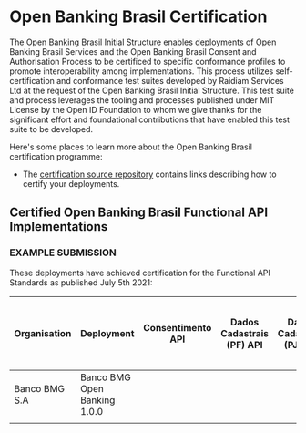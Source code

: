 # Open Banking Brasil Certification

The Open Banking Brasil Initial Structure enables deployments of Open Banking Brasil Services and the Open Banking Brasil Consent and Authorisation Process to be certificed to specific conformance profiles to promote interoperability among implementations. This process utilizes self-certification and conformance test suites developed by Raidiam Services Ltd at the request of the Open Banking Brasil Initial Structure. This test suite and process leverages the tooling and processes published under MIT License by the Open ID Foundation to whom we give thanks for the significant effort and foundational contributions that have enabled this test suite to be developed.

Here's some places to learn more about the Open Banking Brasil certification programme:

* The [certification source repository](https://gitlab.com/obb1/certification) contains links describing how to certify your deployments.

## Certified Open Banking Brasil Functional API Implementations

### EXAMPLE SUBMISSION

These deployments have achieved certification for the Functional API Standards as published July 5th 2021:

| Organisation  | Deployment                   | Consentimento API | Dados Cadastrais (PF) API | Dados Cadastrais (PJ) API | Resources API                                                                                                                                                                                                                                                   | Contas API | Cartão de Crédito API | Operações de Crédito - Empréstimos API | Operações de Crédito - Financiamentos API | Operações de Crédito - Adiantamento a Depositantes API | Operações de Crédito - Direitos Creditórios Descontados API |
|---------------|------------------------------|-------------------|---------------------------|---------------------------|-----------------------------------------------------------------------------------------------------------------------------------------------------------------------------------------------------------------------------------------------------------------|------------|-----------------------|----------------------------------------|-------------------------------------------|--------------------------------------------------------|-------------------------------------------------------------|
| Banco BMG S.A | Banco BMG Open Banking 1.0.0 |                   |                           |                           | [05 Aug 2021]( ./submissions/function/accounts/1.0.0/Banco_BMG_S.A-Banco_BMG_Open_Banking-API-RESOURCES-02-Aug-2021.zip) [[View]]( https://web.conformance.directory.openbankingbrasil.org.br/plan-detail.html?public=true&plan=tPRnt3L4Mo417)   PASS |            |                       |                                        |                                           |                                                        |                                                             |
|               |                              |                   |                           |                           |                                                                                                                                                                                                                                                                 |            |                       |                                        |                                           |                                                        |                                                             |
